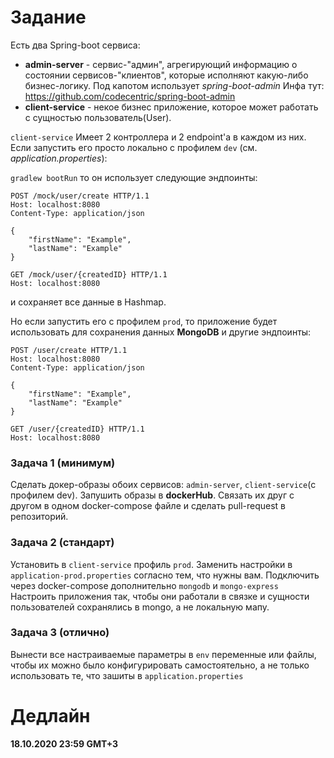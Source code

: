 # Задание
Есть два Spring-boot сервиса: 
* **admin-server** - сервис-"админ", агрегирующий информацию о состоянии сервисов-"клиентов", 
которые исполняют какую-либо бизнес-логику. Под капотом использует _spring-boot-admin_ Инфа тут: https://github.com/codecentric/spring-boot-admin
* **client-service** - некое бизнес приложение, которое может работать с сущностью пользователь(User). 

`client-service` Имеет 2 контроллера и 2 endpoint'a в каждом из них. 
Если запустить его просто локально с профилем `dev` (см. _application.properties_):

`gradlew bootRun` то он использует следующие эндпоинты:

```
POST /mock/user/create HTTP/1.1
Host: localhost:8080
Content-Type: application/json

{
    "firstName": "Example",
    "lastName": "Example"
}

GET /mock/user/{createdID} HTTP/1.1
Host: localhost:8080

```
и сохраняет все данные в Hashmap.

Но если запустить его с профилем `prod`, то приложение будет использовать для сохранения данных **MongoDB** и другие эндпоинты:
```
POST /user/create HTTP/1.1
Host: localhost:8080
Content-Type: application/json

{
    "firstName": "Example",
    "lastName": "Example"
}

GET /user/{createdID} HTTP/1.1
Host: localhost:8080

```
### Задача 1 (минимум)
Сделать докер-образы обоих сервисов: `admin-server`, `client-service`(с профилем dev). Запушить образы в **dockerHub**. 
Связать их друг с другом в одном docker-compose файле и сделать pull-request в репозиторий. 
### Задача 2 (стандарт)
Установить в `client-service` профиль `prod`. Заменить настройки в `application-prod.properties` согласно тем, что нужны вам. 
Подключить через docker-compose дополнительно `mongodb` и `mongo-express` 
Настроить приложения так, чтобы они работали в связке и сущности пользователей сохранялись в mongo, а не локальную мапу.
### Задача 3 (отлично)
Вынести все настраиваемые параметры в `env` переменные или файлы, чтобы их можно было конфигурировать самостоятельно, 
а не только использовать те, что зашиты в `application.properties`

# Дедлайн
**18.10.2020 23:59 GMT+3**